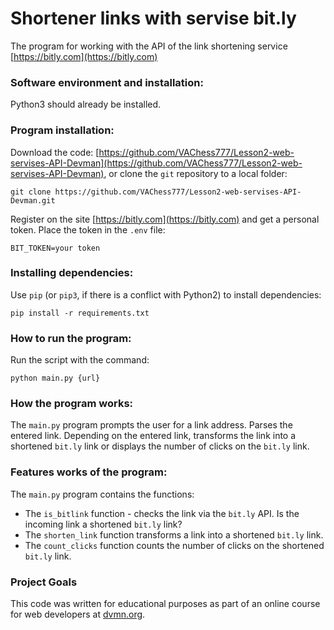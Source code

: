 # Shortener links with servise bit.ly

The program for working with the API of the link shortening service [https://bitly.com](https://bitly.com)

### Software environment and installation:

Python3 should already be installed.

### Program installation:

Download the code: [https://github.com/VAChess777/Lesson2-web-servises-API-Devman](https://github.com/VAChess777/Lesson2-web-servises-API-Devman), or clone the `git` repository to a local folder:
```
git clone https://github.com/VAChess777/Lesson2-web-servises-API-Devman.git
```

Register on the site [https://bitly.com](https://bitly.com) and get a personal token. Place the token in the `.env` file:
```
BIT_TOKEN=your token
```

### Installing dependencies:
 
Use `pip` (or `pip3`, if there is a conflict with Python2) to install dependencies:
```bach
pip install -r requirements.txt
```

### How to run the program:

Run the script with the command:
```bach
python main.py {url}
```

### How the program works:

The `main.py` program prompts the user for a link address. Parses the entered link. Depending on the entered link, 
transforms the link into a shortened `bit.ly` link or displays the number of clicks on the `bit.ly` link.

### Features works of the program:

The `main.py` program contains the functions:

* The `is_bitlink` function - checks the link via the `bit.ly` API. Is the incoming link a shortened `bit.ly` link?
* The `shorten_link` function transforms a link into a shortened `bit.ly` link.
* The `count_clicks` function counts the number of clicks on the shortened `bit.ly` link.

### Project Goals

This code was written for educational purposes as part of an online course for web developers at [dvmn.org](https://dvmn.org/).
